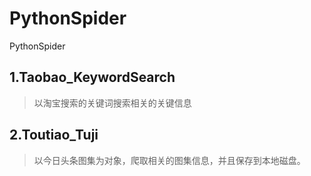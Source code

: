 # PythonSpider
PythonSpider

## 1.Taobao_KeywordSearch
> 以淘宝搜索的关键词搜索相关的关键信息
## 2.Toutiao_Tuji
> 以今日头条图集为对象，爬取相关的图集信息，并且保存到本地磁盘。
